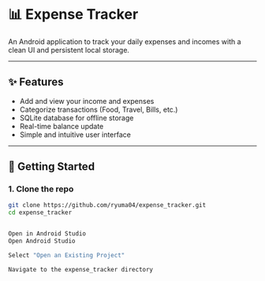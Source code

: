 # 📊 Expense Tracker

An Android application to track your daily expenses and incomes with a clean UI and persistent local storage.

---

## ✨ Features

- Add and view your income and expenses
- Categorize transactions (Food, Travel, Bills, etc.)
- SQLite database for offline storage
- Real-time balance update
- Simple and intuitive user interface

---

## 🚀 Getting Started

### 1. Clone the repo

```bash
git clone https://github.com/ryuma04/expense_tracker.git
cd expense_tracker


Open in Android Studio
Open Android Studio

Select "Open an Existing Project"

Navigate to the expense_tracker directory

